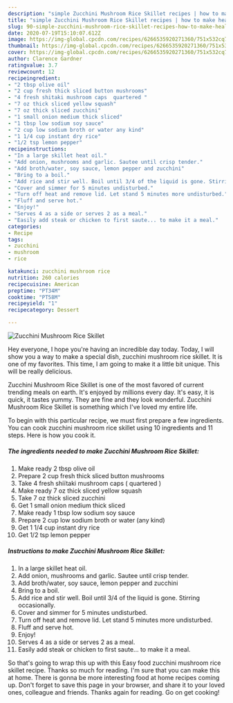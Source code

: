 ```yaml
---
description: "simple Zucchini Mushroom Rice Skillet recipes | how to make healthy Zucchini Mushroom Rice Skillet"
title: "simple Zucchini Mushroom Rice Skillet recipes | how to make healthy Zucchini Mushroom Rice Skillet"
slug: 90-simple-zucchini-mushroom-rice-skillet-recipes-how-to-make-healthy-zucchini-mushroom-rice-skillet
date: 2020-07-19T15:10:07.612Z
image: https://img-global.cpcdn.com/recipes/6266535920271360/751x532cq70/zucchini-mushroom-rice-skillet-recipe-main-photo.jpg
thumbnail: https://img-global.cpcdn.com/recipes/6266535920271360/751x532cq70/zucchini-mushroom-rice-skillet-recipe-main-photo.jpg
cover: https://img-global.cpcdn.com/recipes/6266535920271360/751x532cq70/zucchini-mushroom-rice-skillet-recipe-main-photo.jpg
author: Clarence Gardner
ratingvalue: 3.7
reviewcount: 12
recipeingredient:
- "2 tbsp olive oil"
- "2 cup fresh thick sliced button mushrooms"
- "4 fresh shitaki mushroom caps  quartered "
- "7 oz thick sliced yellow squash"
- "7 oz thick sliced zucchini"
- "1 small onion medium thick sliced"
- "1 tbsp low sodium soy sauce"
- "2 cup low sodium broth or water any kind"
- "1 1/4 cup instant dry rice"
- "1/2 tsp lemon pepper"
recipeinstructions:
- "In a large skillet heat oil."
- "Add onion, mushrooms and garlic. Sautee until crisp tender."
- "Add broth/water, soy sauce, lemon pepper and zucchini"
- "Bring to a boil."
- "Add rice and stir well. Boil until 3/4 of the liquid is gone. Stirring occasionally."
- "Cover and simmer for 5 minutes undisturbed."
- "Turn off heat and remove lid. Let stand 5 minutes more undisturbed."
- "Fluff and serve hot."
- "Enjoy!"
- "Serves 4 as a side or serves 2 as a meal."
- "Easily add steak or chicken to first saute... to make it a meal."
categories:
- Recipe
tags:
- zucchini
- mushroom
- rice

katakunci: zucchini mushroom rice 
nutrition: 260 calories
recipecuisine: American
preptime: "PT34M"
cooktime: "PT58M"
recipeyield: "1"
recipecategory: Dessert

---
```



![Zucchini Mushroom Rice Skillet](https://img-global.cpcdn.com/recipes/6266535920271360/751x532cq70/zucchini-mushroom-rice-skillet-recipe-main-photo.jpg)

Hey everyone, I hope you're having an incredible day today. Today, I will show you a way to make a special dish, zucchini mushroom rice skillet. It is one of my favorites. This time, I am going to make it a little bit unique. This will be really delicious.

Zucchini Mushroom Rice Skillet is one of the most favored of current trending meals on earth. It's enjoyed by millions every day. It's easy, it is quick, it tastes yummy. They are fine and they look wonderful. Zucchini Mushroom Rice Skillet is something which I've loved my entire life.




To begin with this particular recipe, we must first prepare a few ingredients. You can cook zucchini mushroom rice skillet using 10 ingredients and 11 steps. Here is how you cook it.

<!--inarticleads1-->

##### The ingredients needed to make Zucchini Mushroom Rice Skillet:

1. Make ready 2 tbsp olive oil
1. Prepare 2 cup fresh thick sliced button mushrooms
1. Take 4 fresh shiïtaki mushroom caps ( quartered )
1. Make ready 7 oz thick sliced yellow squash
1. Take 7 oz thick sliced zucchini
1. Get 1 small onion medium thick sliced
1. Make ready 1 tbsp low sodium soy sauce
1. Prepare 2 cup low sodium broth or water (any kind)
1. Get 1 1/4 cup instant dry rice
1. Get 1/2 tsp lemon pepper




<!--inarticleads2-->

##### Instructions to make Zucchini Mushroom Rice Skillet:

1. In a large skillet heat oil.
1. Add onion, mushrooms and garlic. Sautee until crisp tender.
1. Add broth/water, soy sauce, lemon pepper and zucchini
1. Bring to a boil.
1. Add rice and stir well. Boil until 3/4 of the liquid is gone. Stirring occasionally.
1. Cover and simmer for 5 minutes undisturbed.
1. Turn off heat and remove lid. Let stand 5 minutes more undisturbed.
1. Fluff and serve hot.
1. Enjoy!
1. Serves 4 as a side or serves 2 as a meal.
1. Easily add steak or chicken to first saute... to make it a meal.




So that's going to wrap this up with this Easy food zucchini mushroom rice skillet recipe. Thanks so much for reading. I'm sure that you can make this at home. There is gonna be more interesting food at home recipes coming up. Don't forget to save this page in your browser, and share it to your loved ones, colleague and friends. Thanks again for reading. Go on get cooking!
